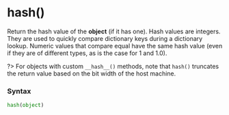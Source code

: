 # hash()
Return the hash value of the **object** (if it has one). Hash values are integers. They are used to quickly compare dictionary keys during a dictionary lookup. Numeric values that compare equal have the same hash value (even if they are of different types, as is the case for 1 and 1.0).

?> For objects with custom `__hash__()` methods, note that `hash()` truncates the return value based on the bit width of the host machine.

### Syntax
```python
hash(object)
```